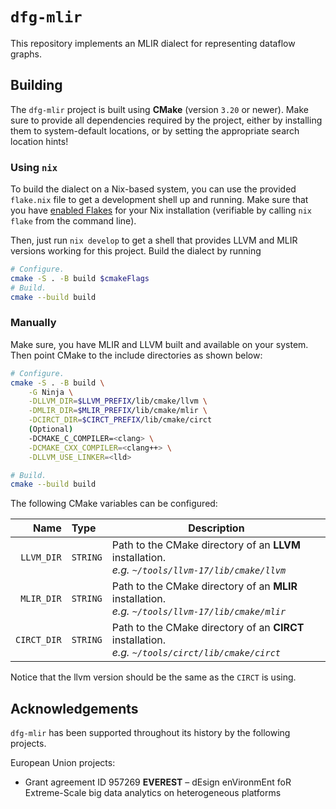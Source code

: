 # `dfg-mlir`

This repository implements an MLIR dialect for representing dataflow graphs.

## Building

The `dfg-mlir` project is built using **CMake** (version `3.20` or newer). Make sure to provide all dependencies required by the project, either by installing them to system-default locations, or by setting the appropriate search location hints!

### Using `nix`

To build the dialect on a Nix-based system, you can use the provided `flake.nix` file to get a development shell up and running.
Make sure that you have [enabled Flakes](https://nixos.wiki/wiki/Flakes#Enable_flakes) for your Nix installation (verifiable by calling `nix flake` from the command line).

Then, just run `nix develop` to get a shell that provides LLVM and MLIR versions working for this project.
Build the dialect by running

```bash
# Configure.
cmake -S . -B build $cmakeFlags
# Build.
cmake --build build
```

### Manually

Make sure, you have MLIR and LLVM built and available on your system. Then point CMake to the include directories as shown below:

```sh
# Configure.
cmake -S . -B build \
    -G Ninja \
    -DLLVM_DIR=$LLVM_PREFIX/lib/cmake/llvm \
    -DMLIR_DIR=$MLIR_PREFIX/lib/cmake/mlir \
    -DCIRCT_DIR=$CIRCT_PREFIX/lib/cmake/circt
    (Optional)
    -DCMAKE_C_COMPILER=<clang> \
    -DCMAKE_CXX_COMPILER=<clang++> \
    -DLLVM_USE_LINKER=<lld>

# Build.
cmake --build build
```

The following CMake variables can be configured:

|       Name  | Type     | Description |
| ---------:  | :------- | --- |
| `LLVM_DIR`  | `STRING` | Path to the CMake directory of an **LLVM** installation. <br/> *e.g. `~/tools/llvm-17/lib/cmake/llvm`* |
| `MLIR_DIR`  | `STRING` | Path to the CMake directory of an **MLIR** installation. <br/> *e.g. `~/tools/llvm-17/lib/cmake/mlir`* |
| `CIRCT_DIR` | `STRING` | Path to the CMake directory of an **CIRCT** installation. <br/> *e.g. `~/tools/circt/lib/cmake/circt`* |

Notice that the llvm version should be the same as the `CIRCT` is using.

## Acknowledgements

`dfg-mlir` has been supported throughout its history by the following projects.

European Union projects:

- Grant agreement ID 957269 **EVEREST** – dEsign enVironmEnt foR Extreme-Scale big data analytics on heterogeneous platforms

